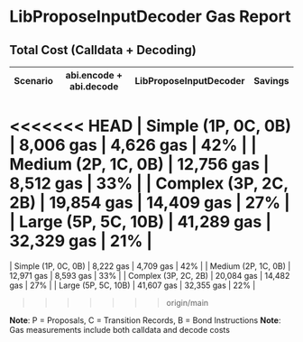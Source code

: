 # LibProposeInputDecoder Gas Report

## Total Cost (Calldata + Decoding)

| Scenario | abi.encode + abi.decode | LibProposeInputDecoder | Savings |
|----------|-------------------------|----------------------|---------|
<<<<<<< HEAD
| Simple (1P, 0C, 0B) | 8,006 gas | 4,626 gas | 42% |
| Medium (2P, 1C, 0B) | 12,756 gas | 8,512 gas | 33% |
| Complex (3P, 2C, 2B) | 19,854 gas | 14,409 gas | 27% |
| Large (5P, 5C, 10B) | 41,289 gas | 32,329 gas | 21% |
=======
| Simple (1P, 0C, 0B) | 8,222 gas | 4,709 gas | 42% |
| Medium (2P, 1C, 0B) | 12,971 gas | 8,593 gas | 33% |
| Complex (3P, 2C, 2B) | 20,084 gas | 14,482 gas | 27% |
| Large (5P, 5C, 10B) | 41,607 gas | 32,355 gas | 22% |
>>>>>>> origin/main

**Note**: P = Proposals, C = Transition Records, B = Bond Instructions
**Note**: Gas measurements include both calldata and decode costs
